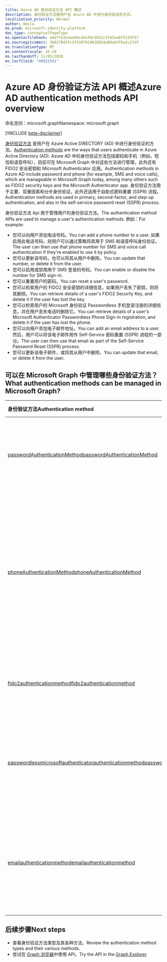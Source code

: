 ```yaml
---
title: Azure AD 身份验证方法 API 概述
description: 身份验证方法是用户在 Azure AD 中进行身份验证的方式。
localization_priority: Normal
author: mmcla
ms.prod: microsoft-identity-platform
doc_type: conceptualPageType
ms.openlocfilehash: a9ef7e2e3ae69cddaf9c5812c5f45ea8f5159f57
ms.sourcegitcommit: 366178d3fc37439791061082da80a63fba2c27df
ms.translationtype: MT
ms.contentlocale: zh-CN
ms.lasthandoff: 11/05/2020
ms.locfileid: "48921541"
---
```

# <a name="azure-ad-authentication-methods-api-overview"></a><span data-ttu-id="048ad-103">Azure AD 身份验证方法 API 概述</span><span class="sxs-lookup"><span data-stu-id="048ad-103">Azure AD authentication methods API overview</span></span>

<span data-ttu-id="048ad-104">命名空间：microsoft.graph</span><span class="sxs-lookup"><span data-stu-id="048ad-104">Namespace: microsoft.graph</span></span>

[!INCLUDE [beta-disclaimer](../../includes/beta-disclaimer.md)]

<span data-ttu-id="048ad-105">[身份验证方法](/azure/active-directory/authentication/concept-authentication-methods) 是用户在 Azure Active DIRECTORY (AD) 中进行身份验证的方法。</span><span class="sxs-lookup"><span data-stu-id="048ad-105">[Authentication methods](/azure/active-directory/authentication/concept-authentication-methods) are the ways that users authenticate in Azure Active Directory (AD).</span></span> <span data-ttu-id="048ad-106">Azure AD 中的身份验证方法包括密码和手机（例如，短信和语音呼叫），目前可在 Microsoft Graph 中对这些方法进行管理，此外还有 FIDO2 安全密钥和 Microsoft Authenticator 应用。</span><span class="sxs-lookup"><span data-stu-id="048ad-106">Authentication methods in Azure AD include password and phone (for example, SMS and voice calls), which are manageable in Microsoft Graph today, among many others such as FIDO2 security keys and the Microsoft Authenticator app.</span></span> <span data-ttu-id="048ad-107">身份验证方法用于主要、双重因素和分步身份验证，此外还适用于自助式密码重置 (SSPR) 流程。</span><span class="sxs-lookup"><span data-stu-id="048ad-107">Authentication methods are used in primary, second-factor, and step-up authentication, and also in the self-service password reset (SSPR) process.</span></span>

<span data-ttu-id="048ad-108">身份验证方法 Api 用于管理用户的身份验证方法。</span><span class="sxs-lookup"><span data-stu-id="048ad-108">The authentication method APIs are used to manage a user's authentication methods.</span></span> <span data-ttu-id="048ad-109">例如：</span><span class="sxs-lookup"><span data-stu-id="048ad-109">For example:</span></span>

* <span data-ttu-id="048ad-110">您可以向用户添加电话号码。</span><span class="sxs-lookup"><span data-stu-id="048ad-110">You can add a phone number to a user.</span></span> <span data-ttu-id="048ad-111">如果启用此电话号码，则用户可以通过策略将其用于 SMS 和语音呼叫身份验证。</span><span class="sxs-lookup"><span data-stu-id="048ad-111">The user can then use that phone number for SMS and voice call authentication if they're enabled to use it by policy.</span></span>
* <span data-ttu-id="048ad-112">您可以更新该号码，也可以将其从用户中删除。</span><span class="sxs-lookup"><span data-stu-id="048ad-112">You can update that number, or delete it from the user.</span></span>
* <span data-ttu-id="048ad-113">您可以启用或禁用用于 SMS 登录的号码。</span><span class="sxs-lookup"><span data-stu-id="048ad-113">You can enable or disable the number for SMS sign-in.</span></span>
* <span data-ttu-id="048ad-114">您可以重置用户的密码。</span><span class="sxs-lookup"><span data-stu-id="048ad-114">You can reset a user's password.</span></span>
* <span data-ttu-id="048ad-115">您可以检索用户的 FIDO2 安全密钥的详细信息，如果用户丢失了密钥，则将其删除。</span><span class="sxs-lookup"><span data-stu-id="048ad-115">You can retrieve details of a user's FIDO2 Security Key, and delete it if the user has lost the key.</span></span>
* <span data-ttu-id="048ad-116">您可以检索用户的 Microsoft 身份验证 Passwordless 手机登录注册的详细信息，并在用户丢失电话时删除它。</span><span class="sxs-lookup"><span data-stu-id="048ad-116">You can retrieve details of a user's Microsoft Authenticator Passwordless Phone Sign-in registration, and delete it if the user has lost the phone.</span></span>
* <span data-ttu-id="048ad-117">您可以向用户添加电子邮件地址。</span><span class="sxs-lookup"><span data-stu-id="048ad-117">You can add an email address to a user.</span></span> <span data-ttu-id="048ad-118">然后，用户可以将该电子邮件用作 Self-Service 密码重置 (SSPR) 进程的一部分。</span><span class="sxs-lookup"><span data-stu-id="048ad-118">The user can then use that email as part of the Self-Service Password Reset (SSPR) process.</span></span>
* <span data-ttu-id="048ad-119">您可以更新该电子邮件，或将其从用户中删除。</span><span class="sxs-lookup"><span data-stu-id="048ad-119">You can update that email, or delete it from the user.</span></span>

## <a name="what-authentication-methods-can-be-managed-in-microsoft-graph"></a><span data-ttu-id="048ad-120">可以在 Microsoft Graph 中管理哪些身份验证方法？</span><span class="sxs-lookup"><span data-stu-id="048ad-120">What authentication methods can be managed in Microsoft Graph?</span></span>

|<span data-ttu-id="048ad-121">身份验证方法</span><span class="sxs-lookup"><span data-stu-id="048ad-121">Authentication method</span></span>       | <span data-ttu-id="048ad-122">说明</span><span class="sxs-lookup"><span data-stu-id="048ad-122">Description</span></span> |<span data-ttu-id="048ad-123">示例</span><span class="sxs-lookup"><span data-stu-id="048ad-123">Examples</span></span>     |
|:---------------------------|:------------|:------------|
|[<span data-ttu-id="048ad-124">passwordAuthenticationMethod</span><span class="sxs-lookup"><span data-stu-id="048ad-124">passwordAuthenticationMethod</span></span>](passwordauthenticationmethod.md)| <span data-ttu-id="048ad-125">密码当前是 Azure AD 中默认的主要身份验证方法。</span><span class="sxs-lookup"><span data-stu-id="048ad-125">A password is currently the default primary authentication method in Azure AD.</span></span>|<span data-ttu-id="048ad-126">重置用户密码</span><span class="sxs-lookup"><span data-stu-id="048ad-126">Reset a user's password</span></span>|
|[<span data-ttu-id="048ad-127">phoneAuthenticationMethod</span><span class="sxs-lookup"><span data-stu-id="048ad-127">phoneAuthenticationMethod</span></span>](phoneauthenticationmethod.md)|<span data-ttu-id="048ad-128">用户可以使用电话以使用 [SMS 或语音呼叫](/azure/active-directory/authentication/concept-authentication-methods#phone-options) 进行身份验证， (按策略) 允许。</span><span class="sxs-lookup"><span data-stu-id="048ad-128">A phone can be used by a user to authenticate using [SMS or voice calls](/azure/active-directory/authentication/concept-authentication-methods#phone-options) (as allowed by policy).</span></span>|<span data-ttu-id="048ad-129">查看用户的身份验证电话号码。</span><span class="sxs-lookup"><span data-stu-id="048ad-129">See a user's authentication phone numbers.</span></span> <span data-ttu-id="048ad-130">向用户添加、更新或删除电话号码。</span><span class="sxs-lookup"><span data-stu-id="048ad-130">Add, update, or remove a phone number to a user.</span></span> <span data-ttu-id="048ad-131">启用或禁用 SMS 登录的主移动电话。</span><span class="sxs-lookup"><span data-stu-id="048ad-131">Enable or disable a primary mobile phone for SMS sign-in.</span></span>|
|[<span data-ttu-id="048ad-132">fido2authenticationmethod</span><span class="sxs-lookup"><span data-stu-id="048ad-132">fido2authenticationmethod</span></span>](fido2authenticationmethod.md)|<span data-ttu-id="048ad-133">用户可使用 FIDO2 安全密钥登录 Azure AD。</span><span class="sxs-lookup"><span data-stu-id="048ad-133">A FIDO2 Security Key can be used by a user to sign in to Azure AD.</span></span>|<span data-ttu-id="048ad-134">删除丢失的 FIDO2 安全密钥。</span><span class="sxs-lookup"><span data-stu-id="048ad-134">Delete a lost FIDO2 Security Key.</span></span>|
|[<span data-ttu-id="048ad-135">passwordlessmicrosoftauthenticatorauthenticationmethod</span><span class="sxs-lookup"><span data-stu-id="048ad-135">passwordlessmicrosoftauthenticatorauthenticationmethod</span></span>](passwordlessmicrosoftauthenticatorauthenticationmethod.md)|<span data-ttu-id="048ad-136">用户可使用 Microsoft 身份验证 Passwordless 电话登录来登录 Azure AD</span><span class="sxs-lookup"><span data-stu-id="048ad-136">Microsoft Authenticator Passwordless Phone Sign-in can be used by a user to sign in to Azure AD</span></span>|<span data-ttu-id="048ad-137">删除 Passwordless 电话登录身份验证方法。</span><span class="sxs-lookup"><span data-stu-id="048ad-137">Delete a Passwordless Phone Sign-in authentication method.</span></span>|
|[<span data-ttu-id="048ad-138">emailauthenticationmethod</span><span class="sxs-lookup"><span data-stu-id="048ad-138">emailauthenticationmethod</span></span>](emailauthenticationmethod.md)|<span data-ttu-id="048ad-139">电子邮件地址可以由用户作为 Self-Service 密码重置 (SSPR) 过程的一部分。</span><span class="sxs-lookup"><span data-stu-id="048ad-139">An email address can be user by a user as part of the Self-Service Password Reset (SSPR) process.</span></span>|<span data-ttu-id="048ad-140">查看用户的身份验证电子邮件地址。</span><span class="sxs-lookup"><span data-stu-id="048ad-140">See a user's authentication email address.</span></span> <span data-ttu-id="048ad-141">向用户添加、更新或删除电子邮件地址。</span><span class="sxs-lookup"><span data-stu-id="048ad-141">Add, update, or remove an email address to a user.</span></span>|

## <a name="next-steps"></a><span data-ttu-id="048ad-142">后续步骤</span><span class="sxs-lookup"><span data-stu-id="048ad-142">Next steps</span></span>

* <span data-ttu-id="048ad-143">查看身份验证方法类型及其各种方法。</span><span class="sxs-lookup"><span data-stu-id="048ad-143">Review the authentication method types and their various methods.</span></span>
* <span data-ttu-id="048ad-144">尝试在 [Graph 浏览器](https://developer.microsoft.com/graph/graph-explorer)中使用 API。</span><span class="sxs-lookup"><span data-stu-id="048ad-144">Try the API in the [Graph Explorer](https://developer.microsoft.com/graph/graph-explorer).</span></span>